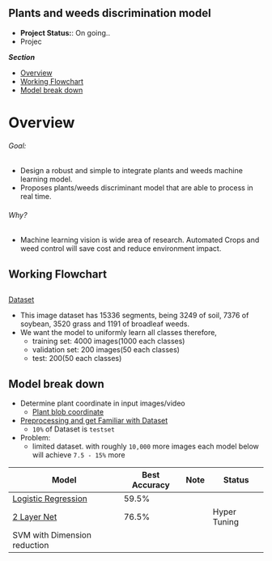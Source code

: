 ## Plants and weeds discrimination model 
- **Project Status:**: On going..
- Projec

***Section***
- [Overview](#overview)
- [Working Flowchart](#working-flowchart)
- [Model break down](#model-break-down)


# Overview 
###### Goal: 
- Design a robust and simple to integrate plants and weeds machine learning model. 
- Proposes plants/weeds discriminant model that are able to process in real time. 

###### Why? 
- Machine learning vision is wide area of research. Automated Crops and weed control will save cost and reduce environment impact. 


## Working Flowchart

## 
[Dataset](https://www.kaggle.com/datduyn/2-layer-net-on-weeds-discriminant?scriptVersionId=8918250)

- This image dataset has 15336 segments, being 3249 of soil, 7376 of 
soybean, 3520 grass and 1191 of broadleaf weeds.
- We want the model to uniformly learn all classes therefore,
	- training set: 4000 images(1000 each classes) 
	- validation set: 200 images(50 each classes)	
	- test: 200(50 each classes) 

## Model break down
- Determine plant coordinate in input images/video
	- [Plant blob coordinate](./experiment/Plants-weeds-blob-detection.ipynb)
- [Preprocessing and get Familiar with Dataset](https://www.kaggle.com/datduyn/preprocessing-plants-weeds-data-model/)
    - `10%` of Dataset is `testset `
- Problem: 
    - limited dataset. with roughly `10,000` more images each model below will achieve `7.5 - 15%` more
    
    
|			Model  		| Best Accuracy |Note|Status  |  
|-----------------------|---------------|----|--------|
|[Logistic Regression](https://www.kaggle.com/datduyn/logist-regression-on-plants-weeds-discrimination/edit)|59.5%|    |  |
|[2 Layer Net](https://www.kaggle.com/datduyn/2-layer-net-on-weeds-discriminant/)|76.5%|    |Hyper Tuning|
|SVM with Dimension reduction|  				|    |

